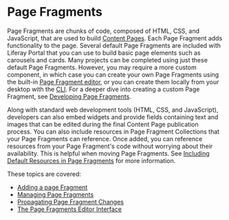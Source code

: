 # Page Fragments

Page Fragments are chunks of code, composed of HTML, CSS, and JavaScript, that are used to build [Content Pages](../../02-creating-pages/03-content-page-elements.md). Each Page Fragment adds functionality to the page. Several default Page Fragments are included with Liferay Portal that you can use to build basic page elements such as carousels and cards. Many projects can be completed using just these default Page Fragments. However, you may require a more custom component, in which case you can create your own Page Fragments using the built-in [Page Fragment editor](./05-the-page-fragments-editor.md), or you can create them locally from your desktop with the [CLI](TODO). For a deeper dive into creating a custom Page Fragment, see [Developing Page Fragments](TODO).

Along with standard web development tools (HTML, CSS, and JavaScript), developers can also embed widgets and provide fields containing text and images that can be edited during the final Content Page publication process. You can also include resources in Page Fragment Collections that your Page Fragments can reference. Once added, you can reference resources from your Page Fragment's code without worrying about their availability. This is helpful when moving Page Fragments. See [Including Default Resources in Page Fragments](TODO) for more information. 

These topics are covered:

* [Adding a page Fragment](./02-adding-a-page-fragment.md)
* [Managing Page Fragments](./03-managing-page-fragments.md)
* [Propagating Page Fragment Changes](./04-propagating-page-fragment-changes.md)
* [The Page Fragments Editor Interface](./05-the-page-fragments-editor.md)
